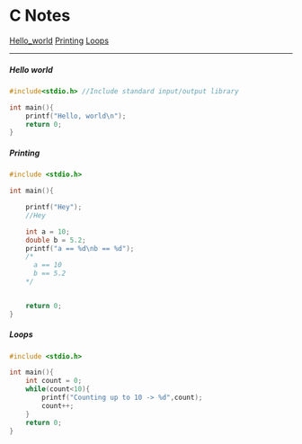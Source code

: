 # C Notes

[Hello_world](#hello-world)
[Printing](#printing)
[Loops](#loops)

---

##### Hello world<a name="hello-world"></a>
```c
#include<stdio.h> //Include standard input/output library

int main(){
    printf("Hello, world\n");
    return 0;
}
```

##### Printing<a name="printing"></a>
```c
#include <stdio.h>

int main(){

    printf("Hey");
    //Hey

    int a = 10;
    double b = 5.2;    
    printf("a == %d\nb == %d");
    /*
      a == 10
      b == 5.2
    */


    return 0;
}
```

##### Loops<a name="loops"></a>
```c
#include <stdio.h>

int main(){
    int count = 0;
    while(count<10){
        printf("Counting up to 10 -> %d",count);
        count++;        
    }
    return 0;
}

```




